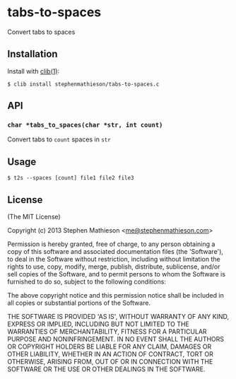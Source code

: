 
# tabs-to-spaces

  Convert tabs to spaces

## Installation

  Install with [clib(1)](https://github.com/clibs/clib):

    $ clib install stephenmathieson/tabs-to-spaces.c

## API

### `char *tabs_to_spaces(char *str, int count)`

  Convert tabs to `count` spaces in `str`

## Usage

    $ t2s --spaces [count] file1 file2 file3

## License

(The MIT License)

Copyright (c) 2013 Stephen Mathieson &lt;me@stephenmathieson.com&gt;

Permission is hereby granted, free of charge, to any person obtaining
a copy of this software and associated documentation files (the
'Software'), to deal in the Software without restriction, including
without limitation the rights to use, copy, modify, merge, publish,
distribute, sublicense, and/or sell copies of the Software, and to
permit persons to whom the Software is furnished to do so, subject to
the following conditions:

The above copyright notice and this permission notice shall be
included in all copies or substantial portions of the Software.

THE SOFTWARE IS PROVIDED 'AS IS', WITHOUT WARRANTY OF ANY KIND,
EXPRESS OR IMPLIED, INCLUDING BUT NOT LIMITED TO THE WARRANTIES OF
MERCHANTABILITY, FITNESS FOR A PARTICULAR PURPOSE AND NONINFRINGEMENT.
IN NO EVENT SHALL THE AUTHORS OR COPYRIGHT HOLDERS BE LIABLE FOR ANY
CLAIM, DAMAGES OR OTHER LIABILITY, WHETHER IN AN ACTION OF CONTRACT,
TORT OR OTHERWISE, ARISING FROM, OUT OF OR IN CONNECTION WITH THE
SOFTWARE OR THE USE OR OTHER DEALINGS IN THE SOFTWARE.